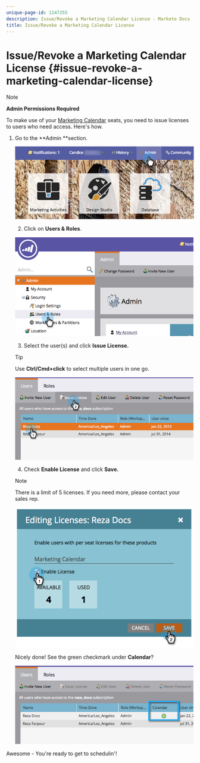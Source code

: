 ```yaml
---
unique-page-id: 1147255
description: Issue/Revoke a Marketing Calendar License - Marketo Docs - Product Documentation
title: Issue/Revoke a Marketing Calendar License
---
```


# Issue/Revoke a Marketing Calendar License {#issue-revoke-a-marketing-calendar-license}

>[!NOTE]
>
>**Admin Permissions Required**

To make use of your [Marketing Calendar](http://docs.marketo.com/display/docs/marketing+calendar) seats, you need to issue licenses to users who need access. Here's how.

1. Go to the **Admin **section.

   ![](assets/adminhand.png)

   2. Click on **Users & Roles**.

   ![](assets/2.png)

   3. Select the user(s) and click **Issue License.**

   >[!TIP]
   >
   >Use **Ctrl/Cmd+click** to select multiple users in one go.

   ![](assets/3.png)

   4. Check **Enable License** and click **Save.**

   >[!NOTE]
   >
   >There is a limit of 5 licenses. If you need more, please contact your sales rep.

   ![](assets/4.png)

   Nicely done! See the green checkmark under **Calendar**?

   ![](assets/5.png)

Awesome - You're ready to get to schedulin'!
